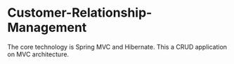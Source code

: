 # Customer-Relationship-Management
The core technology is Spring MVC and Hibernate. This a CRUD application on MVC architecture.
